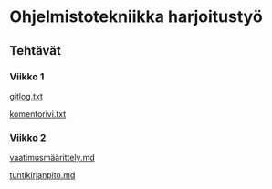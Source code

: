 # Ohjelmistotekniikka harjoitustyö

## Tehtävät

### Viikko 1

[gitlog.txt](https://github.com/veetihytonen/WordleClonePython/blob/main/laskarit/viikko1/gitlog.txt)

[komentorivi.txt](https://github.com/veetihytonen/WordleClonePython/blob/main/laskarit/viikko1/komentorivi.txt)

### Viikko 2

[vaatimusmäärittely.md](https://github.com/veetihytonen/WordleClonePython/blob/main/dokumentaatio/vaatimusmäärittely.md)

[tuntikirjanpito.md](https://github.com/veetihytonen/WordleClonePython/blob/main/dokumentaatio/tuntikirjanpito.md)
